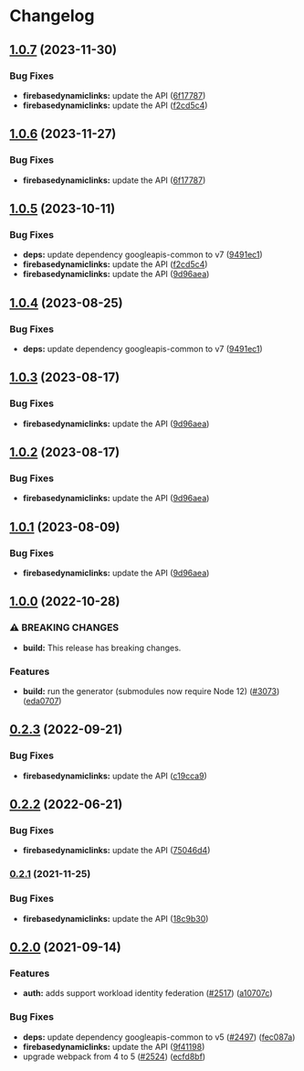 # Changelog

## [1.0.7](https://github.com/googleapis/google-api-nodejs-client/compare/firebasedynamiclinks-v1.0.6...firebasedynamiclinks-v1.0.7) (2023-11-30)


### Bug Fixes

* **firebasedynamiclinks:** update the API ([6f17787](https://github.com/googleapis/google-api-nodejs-client/commit/6f17787c2021c5cc6641470efaa735d87ed815fb))
* **firebasedynamiclinks:** update the API ([f2cd5c4](https://github.com/googleapis/google-api-nodejs-client/commit/f2cd5c49eefa9f23c18fb8c85ef3941f507c3212))

## [1.0.6](https://github.com/googleapis/google-api-nodejs-client/compare/firebasedynamiclinks-v1.0.5...firebasedynamiclinks-v1.0.6) (2023-11-27)


### Bug Fixes

* **firebasedynamiclinks:** update the API ([6f17787](https://github.com/googleapis/google-api-nodejs-client/commit/6f17787c2021c5cc6641470efaa735d87ed815fb))

## [1.0.5](https://github.com/googleapis/google-api-nodejs-client/compare/firebasedynamiclinks-v1.0.4...firebasedynamiclinks-v1.0.5) (2023-10-11)


### Bug Fixes

* **deps:** update dependency googleapis-common to v7 ([9491ec1](https://github.com/googleapis/google-api-nodejs-client/commit/9491ec1cdc3c413e7d73edcfcd59cf5c28a7c855))
* **firebasedynamiclinks:** update the API ([f2cd5c4](https://github.com/googleapis/google-api-nodejs-client/commit/f2cd5c49eefa9f23c18fb8c85ef3941f507c3212))
* **firebasedynamiclinks:** update the API ([9d96aea](https://github.com/googleapis/google-api-nodejs-client/commit/9d96aeafe15acf69623293b94762f6b752895157))

## [1.0.4](https://github.com/googleapis/google-api-nodejs-client/compare/firebasedynamiclinks-v1.0.3...firebasedynamiclinks-v1.0.4) (2023-08-25)


### Bug Fixes

* **deps:** update dependency googleapis-common to v7 ([9491ec1](https://github.com/googleapis/google-api-nodejs-client/commit/9491ec1cdc3c413e7d73edcfcd59cf5c28a7c855))

## [1.0.3](https://github.com/googleapis/google-api-nodejs-client/compare/firebasedynamiclinks-v1.0.2...firebasedynamiclinks-v1.0.3) (2023-08-17)


### Bug Fixes

* **firebasedynamiclinks:** update the API ([9d96aea](https://github.com/googleapis/google-api-nodejs-client/commit/9d96aeafe15acf69623293b94762f6b752895157))

## [1.0.2](https://github.com/googleapis/google-api-nodejs-client/compare/firebasedynamiclinks-v1.0.1...firebasedynamiclinks-v1.0.2) (2023-08-17)


### Bug Fixes

* **firebasedynamiclinks:** update the API ([9d96aea](https://github.com/googleapis/google-api-nodejs-client/commit/9d96aeafe15acf69623293b94762f6b752895157))

## [1.0.1](https://github.com/googleapis/google-api-nodejs-client/compare/firebasedynamiclinks-v1.0.0...firebasedynamiclinks-v1.0.1) (2023-08-09)


### Bug Fixes

* **firebasedynamiclinks:** update the API ([9d96aea](https://github.com/googleapis/google-api-nodejs-client/commit/9d96aeafe15acf69623293b94762f6b752895157))

## [1.0.0](https://github.com/googleapis/google-api-nodejs-client/compare/firebasedynamiclinks-v0.2.3...firebasedynamiclinks-v1.0.0) (2022-10-28)


### ⚠ BREAKING CHANGES

* **build:** This release has breaking changes.

### Features

* **build:** run the generator (submodules now require Node 12) ([#3073](https://github.com/googleapis/google-api-nodejs-client/issues/3073)) ([eda0707](https://github.com/googleapis/google-api-nodejs-client/commit/eda07079dadab46a80b6f9ede618f4f43030169e))

## [0.2.3](https://github.com/googleapis/google-api-nodejs-client/compare/firebasedynamiclinks-v0.2.2...firebasedynamiclinks-v0.2.3) (2022-09-21)


### Bug Fixes

* **firebasedynamiclinks:** update the API ([c19cca9](https://github.com/googleapis/google-api-nodejs-client/commit/c19cca9dd28c7cde97459ceb80243b57b19ecae8))

## [0.2.2](https://github.com/googleapis/google-api-nodejs-client/compare/firebasedynamiclinks-v0.2.1...firebasedynamiclinks-v0.2.2) (2022-06-21)


### Bug Fixes

* **firebasedynamiclinks:** update the API ([75046d4](https://github.com/googleapis/google-api-nodejs-client/commit/75046d4105e9be9b7c3c5b3d8d5cd6b36f0e0939))

### [0.2.1](https://www.github.com/googleapis/google-api-nodejs-client/compare/firebasedynamiclinks-v0.2.0...firebasedynamiclinks-v0.2.1) (2021-11-25)


### Bug Fixes

* **firebasedynamiclinks:** update the API ([18c9b30](https://www.github.com/googleapis/google-api-nodejs-client/commit/18c9b30f02d8f1a800532b9a5846816aeb63e6d0))

## [0.2.0](https://www.github.com/googleapis/google-api-nodejs-client/compare/firebasedynamiclinks-v0.1.0...firebasedynamiclinks-v0.2.0) (2021-09-14)


### Features

* **auth:** adds support workload identity federation ([#2517](https://www.github.com/googleapis/google-api-nodejs-client/issues/2517)) ([a10707c](https://www.github.com/googleapis/google-api-nodejs-client/commit/a10707c477759e7c9ef6360a2fe800856fb600c1))


### Bug Fixes

* **deps:** update dependency googleapis-common to v5 ([#2497](https://www.github.com/googleapis/google-api-nodejs-client/issues/2497)) ([fec087a](https://www.github.com/googleapis/google-api-nodejs-client/commit/fec087abcf3d994dd41c3ffa0a0c12b1f9f09dae))
* **firebasedynamiclinks:** update the API ([9f41198](https://www.github.com/googleapis/google-api-nodejs-client/commit/9f41198afb0ced4d231d3ebc25f9df8bc4fa0fca))
* upgrade webpack from 4 to 5  ([#2524](https://www.github.com/googleapis/google-api-nodejs-client/issues/2524)) ([ecfd8bf](https://www.github.com/googleapis/google-api-nodejs-client/commit/ecfd8bfcd06e1beabff7ec9a8c4000222379eb8d))
